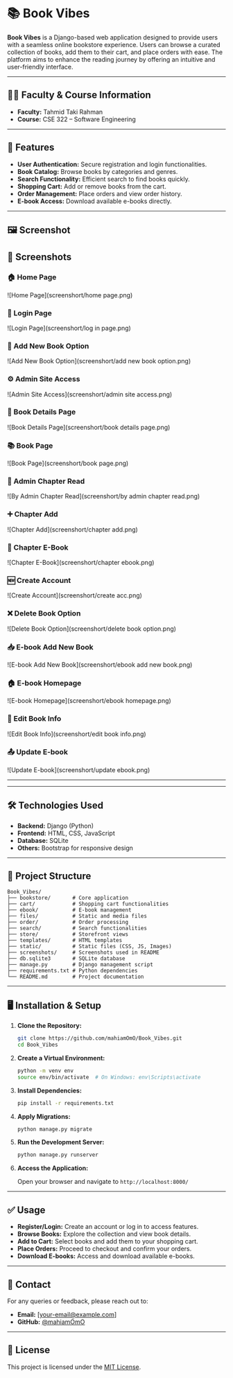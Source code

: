 # 📚 Book Vibes

**Book Vibes** is a Django-based web application designed to provide users with a seamless online bookstore experience. Users can browse a curated collection of books, add them to their cart, and place orders with ease. The platform aims to enhance the reading journey by offering an intuitive and user-friendly interface.

---

## 🧑‍🏫 Faculty & Course Information

- **Faculty:** Tahmid Taki Rahman  
- **Course:** CSE 322 – Software Engineering

---

## 🚀 Features

- **User Authentication:** Secure registration and login functionalities.
- **Book Catalog:** Browse books by categories and genres.
- **Search Functionality:** Efficient search to find books quickly.
- **Shopping Cart:** Add or remove books from the cart.
- **Order Management:** Place orders and view order history.
- **E-book Access:** Download available e-books directly.

---

## 🖼️ Screenshot

## 📸 Screenshots

### 🏠 Home Page
![Home Page](screenshort/home page.png)

### 🔐 Login Page
![Login Page](screenshort/log in page.png)

### 📝 Add New Book Option
![Add New Book Option](screenshort/add new book option.png)

### ⚙️ Admin Site Access
![Admin Site Access](screenshort/admin site access.png)

### 📖 Book Details Page
![Book Details Page](screenshort/book details page.png)

### 📚 Book Page
![Book Page](screenshort/book page.png)

### 📘 Admin Chapter Read
![By Admin Chapter Read](screenshort/by admin chapter read.png)

### ➕ Chapter Add
![Chapter Add](screenshort/chapter add.png)

### 📘 Chapter E-Book
![Chapter E-Book](screenshort/chapter ebook.png)

### 🆕 Create Account
![Create Account](screenshort/create acc.png)

### ❌ Delete Book Option
![Delete Book Option](screenshort/delete book option.png)

### 📥 E-book Add New Book
![E-book Add New Book](screenshort/ebook add new book.png)

### 🏠 E-book Homepage
![E-book Homepage](screenshort/ebook homepage.png)

### 📝 Edit Book Info
![Edit Book Info](screenshort/edit book info.png)

### 📤 Update E-book
![Update E-book](screenshort/update ebook.png)

---

---

## 🛠️ Technologies Used

- **Backend:** Django (Python)
- **Frontend:** HTML, CSS, JavaScript
- **Database:** SQLite
- **Others:** Bootstrap for responsive design

---

## 📂 Project Structure

```
Book_Vibes/
├── bookstore/       # Core application
├── cart/            # Shopping cart functionalities
├── ebook/           # E-book management
├── files/           # Static and media files
├── order/           # Order processing
├── search/          # Search functionalities
├── store/           # Storefront views
├── templates/       # HTML templates
├── static/          # Static files (CSS, JS, Images)
├── screenshots/     # Screenshots used in README
├── db.sqlite3       # SQLite database
├── manage.py        # Django management script
├── requirements.txt # Python dependencies
└── README.md        # Project documentation
```

---

## 🖥️ Installation & Setup

1. **Clone the Repository:**

   ```bash
   git clone https://github.com/mahiamOmO/Book_Vibes.git
   cd Book_Vibes
   ```

2. **Create a Virtual Environment:**

   ```bash
   python -m venv env
   source env/bin/activate  # On Windows: env\Scripts\activate
   ```

3. **Install Dependencies:**

   ```bash
   pip install -r requirements.txt
   ```

4. **Apply Migrations:**

   ```bash
   python manage.py migrate
   ```

5. **Run the Development Server:**

   ```bash
   python manage.py runserver
   ```

6. **Access the Application:**

   Open your browser and navigate to `http://localhost:8000/`

---

## ✅ Usage

- **Register/Login:** Create an account or log in to access features.
- **Browse Books:** Explore the collection and view book details.
- **Add to Cart:** Select books and add them to your shopping cart.
- **Place Orders:** Proceed to checkout and confirm your orders.
- **Download E-books:** Access and download available e-books.

---

## 📧 Contact

For any queries or feedback, please reach out to:

- **Email:** [your-email@example.com]
- **GitHub:** [@mahiamOmO](https://github.com/mahiamOmO)

---

## 📄 License

This project is licensed under the [MIT License](LICENSE).

